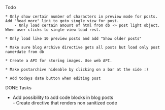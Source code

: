 Todo	

	* Only show certain number of characters in preview mode for posts. Add "Read more" link to goto single view for post.
		- Only load certain amount of html from db -> post light object. When user clicks to single view load rest.
		
	* Only load like 10 preview posts and add "Show older posts"
	
	* Make sure blog Archive directive gets all posts but load only post name+date from db
		
	* Create a API for storing images. Use web API.
	
	* Make postarchive hideable by clicking on a bar at the side :)
		
	* Add todays date button when editing post
	
	
DONE Tasks

* Add possibility to add code blocks in blog posts	
		- Create directive that renders non sanitized code
	
